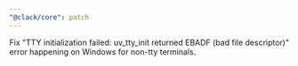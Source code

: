 ```yaml
---
"@clack/core": patch
---
```


Fix "TTY initialization failed: uv_tty_init returned EBADF (bad file descriptor)" error happening on Windows for non-tty terminals.
